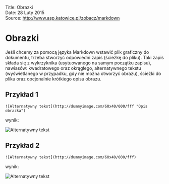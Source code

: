 Title: 		Obrazki  
Date: 		28 Luty 2015  
Source:     http://www.asp.katowice.pl/zobacz/markdown  

# Obrazki

Jeśli chcemy za pomocą języka Markdown wstawić plik graficzny do dokumentu, 
trzeba stworzyć odpowiedni zapis (ścieżkę do pliku). 
Taki zapis składa się z wykrzyknika (usytuowanego na samym początku zapisu), 
nawiasów: kwadratowego oraz okrągłego, alternatywnego tekstu (wyświetlanego w przypadku, 
gdy nie można otworzyć obrazu), ścieżki do pliku oraz opcjonalnie krótkiego opisu obrazu.

## Przykład 1
```
![Alternatywny tekst](http://dummyimage.com/60x40/000/fff "Opis obrazka")
```
wynik:

![Alternatywny tekst](http://dummyimage.com/60x40/000/fff "Opis obrazka")

## Przykład 2
```
![Alternatywny tekst](http://dummyimage.com/60x40/000/fff)
```
wynik:

![Alternatywny tekst](http://dummyimage.com/60x40/000/fff)